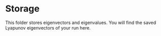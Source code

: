 # Storage

This folder stores eigenvectors and eigenvalues.
You will find the saved Lyapunov eigenvectors of your run here.
